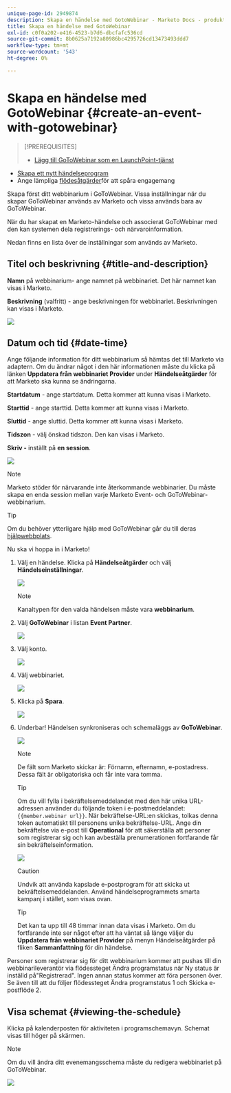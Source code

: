 ```yaml
---
unique-page-id: 2949874
description: Skapa en händelse med GotoWebinar - Marketo Docs - produktdokumentation
title: Skapa en händelse med GotoWebinar
exl-id: c0f0a202-e416-4523-b7d6-dbcfafc536cd
source-git-commit: 8b0625a7192a80986bc4295726cd13473493ddd7
workflow-type: tm+mt
source-wordcount: '543'
ht-degree: 0%

---
```


# Skapa en händelse med GotoWebinar {#create-an-event-with-gotowebinar}

>[!PREREQUISITES]
>
>* [Lägg till GoToWebinar som en LaunchPoint-tjänst](/help/marketo/product-docs/administration/additional-integrations/add-gotowebinar-as-a-launchpoint-service.md)
* [Skapa ett nytt händelseprogram](/help/marketo/product-docs/demand-generation/events/understanding-events/create-a-new-event-program.md)
* Ange lämpliga [flödesåtgärder](/help/marketo/product-docs/core-marketo-concepts/smart-campaigns/flow-actions/add-a-flow-step-to-a-smart-campaign.md)för att spåra engagemang


Skapa först ditt webbinarium i GoToWebinar. Vissa inställningar när du skapar GoToWebinar används av Marketo och vissa används bara av GoToWebinar.

När du har skapat en Marketo-händelse och associerat GoToWebinar med den kan systemen dela registrerings- och närvaroinformation.

Nedan finns en lista över de inställningar som används av Marketo.

## Titel och beskrivning {#title-and-description}

**Namn**  på webbinarium- ange namnet på webbinariet. Det här namnet kan visas i Marketo.

**Beskrivning**  (valfritt) - ange beskrivningen för webbinariet. Beskrivningen kan visas i Marketo.

![](assets/image2015-5-28-15-3a1-3a36.png)

## Datum och tid {#date-time}

Ange följande information för ditt webbinarium så hämtas det till Marketo via adaptern. Om du ändrar något i den här informationen måste du klicka på länken **Uppdatera från webbinariet Provider** under **Händelseåtgärder** för att Marketo ska kunna se ändringarna.

**Startdatum** - ange startdatum. Detta kommer att kunna visas i Marketo.

**Starttid**  - ange starttid. Detta kommer att kunna visas i Marketo.

**Sluttid** - ange sluttid. Detta kommer att kunna visas i Marketo.

**Tidszon** - välj önskad tidszon. Den kan visas i Marketo.

**Skriv -** inställt på  **en session**.

![](assets/image2015-5-28-15-3a7-3a1.png)

>[!NOTE]
Marketo stöder för närvarande inte återkommande webbinarier. Du måste skapa en enda session mellan varje Marketo Event- och GoToWebinar-webbinarium.

>[!TIP]
Om du behöver ytterligare hjälp med GoToWebinar går du till deras [hjälpwebbplats](https://support.logmeininc.com/gotowebinar).

Nu ska vi hoppa in i Marketo!

1. Välj en händelse. Klicka på **Händelseåtgärder** och välj **Händelseinställningar**.

   ![](assets/image2015-5-14-14-3a53-3a10.png)

   >[!NOTE]
   Kanaltypen för den valda händelsen måste vara **webbinarium**.

1. Välj **GoToWebinar** i listan **Event Partner**.

   ![](assets/image2015-5-14-14-3a55-3a20.png)

1. Välj konto.

   ![](assets/rtaimage-2.png)

1. Välj webbinariet.

   ![](assets/image2015-5-14-14-3a57-3a31.png)

1. Klicka på **Spara**.

   ![](assets/image2015-5-14-14-3a58-3a54.png)

1. Underbar! Händelsen synkroniseras och schemaläggs av **GoToWebinar**.

   ![](assets/image2015-5-14-15-3a0-3a47.png)

   >[!NOTE]
   De fält som Marketo skickar är: Förnamn, efternamn, e-postadress. Dessa fält är obligatoriska och får inte vara tomma.

   >[!TIP]
   Om du vill fylla i bekräftelsemeddelandet med den här unika URL-adressen använder du följande token i e-postmeddelandet: `{{member.webinar url}}`. När bekräftelse-URL:en skickas, tolkas denna token automatiskt till personens unika bekräftelse-URL.
   Ange din bekräftelse via e-post till **Operational** för att säkerställa att personer som registrerar sig och kan avbeställa prenumerationen fortfarande får sin bekräftelseinformation.

   ![](assets/goto-webinar.png)

   >[!CAUTION]
   Undvik att använda kapslade e-postprogram för att skicka ut bekräftelsemeddelanden. Använd händelseprogrammets smarta kampanj i stället, som visas ovan.

   >[!TIP]
   Det kan ta upp till 48 timmar innan data visas i Marketo. Om du fortfarande inte ser något efter att ha väntat så länge väljer du **Uppdatera från webbinariet Provider** på menyn Händelseåtgärder på fliken **Sammanfattning** för din händelse.

Personer som registrerar sig för ditt webbinarium kommer att pushas till din webbinarileverantör via flödessteget Ändra programstatus när Ny status är inställd på&quot;Registrerad&quot;. Ingen annan status kommer att föra personen över. Se även till att du följer flödessteget Ändra programstatus 1 och Skicka e-postflöde 2.

## Visa schemat  {#viewing-the-schedule}

Klicka på kalenderposten för aktiviteten i programschemavyn. Schemat visas till höger på skärmen.

>[!NOTE]
Om du vill ändra ditt evenemangsschema måste du redigera webbinariet på GoToWebinar.

![](assets/image2015-5-14-15-3a3-3a13.png)
